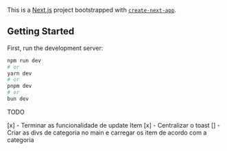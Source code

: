 This is a [Next.js](https://nextjs.org) project bootstrapped with [`create-next-app`](https://nextjs.org/docs/app/api-reference/cli/create-next-app).

## Getting Started

First, run the development server:

```bash
npm run dev
# or
yarn dev
# or
pnpm dev
# or
bun dev
```

TODO

[x] - Terminar as funcionalidade de update Item
[x] - Centralizar o toast
[] - Criar as divs de categoria no main e carregar os item de acordo com a categoria
